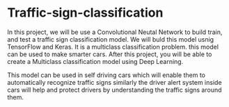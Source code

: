 # Traffic-sign-classification

In this project, we will be use a Convolutional Neutal Network to build train, and test a traffic sign classification model. We will buld this model usnig TensorFlow and Keras. It is a multiclass classification problem. this model can be used to make smarter cars.
After this project, you will be able to create a Multiclass classification model using Deep Learning. 

This model can be used in self driving cars which will enable them to automatically recognize traffic signs similarly the driver alert system inside cars will help and protect drivers by understanding the traffic signs around them.
